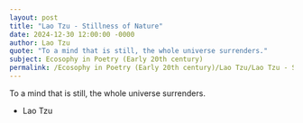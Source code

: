 ```yaml
---
layout: post
title: "Lao Tzu - Stillness of Nature"
date: 2024-12-30 12:00:00 -0000
author: Lao Tzu
quote: "To a mind that is still, the whole universe surrenders."
subject: Ecosophy in Poetry (Early 20th century)
permalink: /Ecosophy in Poetry (Early 20th century)/Lao Tzu/Lao Tzu - Stillness of Nature
---
```


To a mind that is still, the whole universe surrenders.

- Lao Tzu
